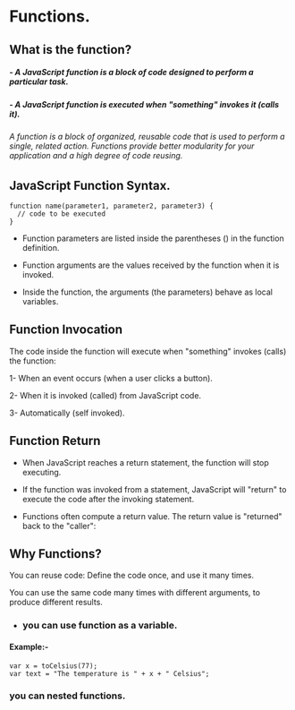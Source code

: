 # Functions.
## What is the function?
##### - A JavaScript function is a block of code designed to perform a particular task.

##### - A JavaScript function is executed when "something" invokes it (calls it).


###### A function is a block of organized, reusable code that is used to perform a single, related action. Functions provide better modularity for your application and a high degree of code reusing. 

## JavaScript Function Syntax.

```
function name(parameter1, parameter2, parameter3) {
  // code to be executed
}
```
* Function parameters are listed inside the parentheses () in the function definition.

* Function arguments are the values received by the function when it is invoked.

* Inside the function, the arguments (the parameters) behave as local variables.

## Function Invocation
  The code inside the function will execute when "something" invokes (calls) the function:

 1- When an event occurs (when a user clicks a button).

 2- When it is invoked (called) from JavaScript code.
 
 3- Automatically (self invoked).


 ## Function Return
- When JavaScript reaches a return statement, the function will stop executing.

- If the function was invoked from a statement, JavaScript will "return" to execute the code after the invoking statement.

- Functions often compute a return value. The return value is "returned" back to the "caller":



## Why Functions?
You can reuse code: Define the code once, and use it many times.

You can use the same code many times with different arguments, to produce different results.

* ### you can use function as a variable.
 #### Example:-
 ```
var x = toCelsius(77);
var text = "The temperature is " + x + " Celsius";
 ```

### you can nested functions.
